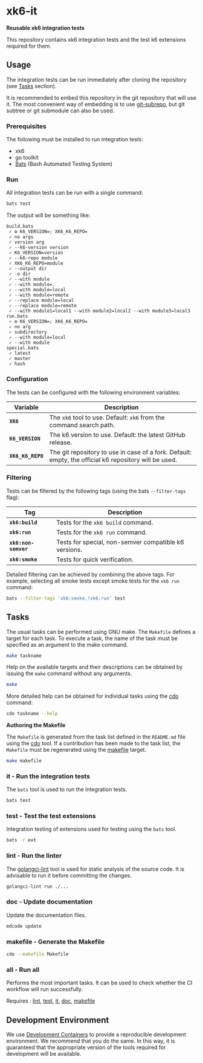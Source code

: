 # xk6-it

**Reusable xk6 integration tests**

This repository contains xk6 integration tests and the test k6 extensions required for them.

## Usage

The integration tests can be run immediately after cloning the repository (see [Tasks](#tasks) section).

It is recommended to embed this repository in the git repository that will use it. The most convenient way of embedding is to use [git-subrepo](https://github.com/ingydotnet/git-subrepo), but git subtree or git submodule can also be used.

### Prerequisites

The following must be installed to run integration tests:
- xk6
- go toolkit
- [Bats](https://bats-core.readthedocs.io/) (Bash Automated Testing System)

### Run

All integration tests can be run with a single command:

```bash
bats test
```

The output will be something like:

```
build.bats
 ✓ ⚙ K6_VERSION=; XK6_K6_REPO=
 ✓ no args
 ✓ version arg
 ✓ --k6-version version
 ✓ K6_VERSION=version
 ✓ --k6-repo module
 ✓ XK6_K6_REPO=module
 ✓ --output dir
 ✓ -o dir
 ✓ --with module
 ✓ --with module=.
 ✓ --with module=local
 ✓ --with module=remote
 ✓ --replace module=local
 ✓ --replace module=remote
 ✓ --with module1=local1 --with module2=local2 --with module3=local3
run.bats
 ✓ ⚙ K6_VERSION=; XK6_K6_REPO=
 ✓ no arg
 ✓ subdirectory
 ✓ --with module=local
 ✓ --with module
special.bats
 ✓ latest
 ✓ master
 ✓ hash
```

### Configuration

The tests can be configured with the following environment variables:

Variable          | Description
------------------|------------
**`XK6`**         | The `xk6` tool to use. Default: `xk6` from the command search path.
**`K6_VERSION`**  | The k6 version to use. Default: the latest GitHub release.
**`XK6_K6_REPO`** | The git repository to use in case of a fork. Default: empty, the official k6 repository will be used.

### Filtering

Tests can be filtered by the following tags (using the bats `--filter-tags` flag):

Tag                  | Description
---------------------|------------
**`xk6:build`**      | Tests for the `xk6 build` command.
**`xk6:run`**        | Tests for the `xk6 run` command.
**`xk6:non-semver`** | Tests for special, non-semver compatible k6 versions.
**`xk6:smoke`**      | Tests for quick verification.

Detailed filtering can be achieved by combining the above tags. For example, selecting all smoke tests except smoke tests for the `xk6 run` command:

```bash
bats --filter-tags 'xk6:smoke,!xk6:run' test
```

## Tasks

The usual tasks can be performed using GNU make. The `Makefile` defines a target for each task. To execute a task, the name of the task must be specified as an argument to the make command.

```bash
make taskname
```

Help on the available targets and their descriptions can be obtained by issuing the `make` command without any arguments.

```bash
make
```

More detailed help can be obtained for individual tasks using the [cdo](https://github.com/szkiba/cdo) command:

```bash
cdo taskname --help
```

**Authoring the Makefile**

The `Makefile` is generated from the task list defined in the `README.md` file using the [cdo](https://github.com/szkiba/cdo) tool. If a contribution has been made to the task list, the `Makefile` must be regenerated using the [makefile] target.

```bash
make makefile
```

### it - Run the integration tests

The `bats` tool is used to run the integration tests.

```bash
bats test
```

[it]: <#test---run-the-integration-tests>

### test - Test the test extensions

Integration testing of extensions used for testing using the `bats` tool.

```bash
bats -r ext
```

[test]: <#test---test-the-test-extensions>

### lint - Run the linter

The [golangci-lint] tool is used for static analysis of the source code. It is advisable to run it before committing the changes.

```bash
golangci-lint run ./...
```

[lint]: <#lint---run-the-linter>
[golangci-lint]: https://github.com/golangci/golangci-lint

### doc - Update documentation

Update the documentation files.

```bash
mdcode update
```

[doc]: <#doc---update-documentation>
[mdcode]: <https://github.com/szkiba/mdcode>

### makefile - Generate the Makefile

```bash
cdo --makefile Makefile
```
[makefile]: <#makefile---generate-the-makefile>

### all - Run all

Performs the most important tasks. It can be used to check whether the CI workflow will run successfully.

Requires
: [lint], [test], [it], [doc], [makefile]

## Development Environment

We use [Development Containers](https://containers.dev/) to provide a reproducible development environment. We recommend that you do the same. In this way, it is guaranteed that the appropriate version of the tools required for development will be available.
